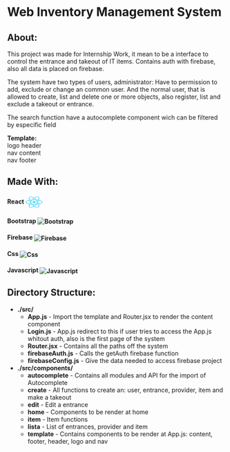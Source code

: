 <h1>Web Inventory Management System</h1>

<h2>About:</h2>
<p>This project was made for Internship Work, it mean to be a interface to control the entrance and takeout of IT items. Contains auth with firebase, also all data is placed on firebase.</p>
<p>The system have two types of users, administrator: Have to permission to add, exclude or change an common user. And the normal user, that is allowed to create, list and delete one or more objects, also register, list and exclude a takeout or entrance.</p>
<p>The search function have a autocomplete component wich can be filtered by especific field</p>
<p><b>Template: </b><br/>
logo header<br/>
nav content<br/>
nav footer
</p>
<h2>Made With:</h2>
<h4>React <img align="center" alt="React" height="30" width="40" src="https://raw.githubusercontent.com/devicons/devicon/master/icons/react/react-original.svg"></h4>
<h4>Bootstrap <img align="center" alt="Bootstrap" height="30" width="40" src="https://cdn.jsdelivr.net/gh/devicons/devicon/icons/bootstrap/bootstrap-plain.svg" /></h4>
<h4>Firebase <img align="center" alt="Firebase" height="30" width="40" src="https://cdn.jsdelivr.net/gh/devicons/devicon/icons/firebase/firebase-plain.svg" /></h4>
<h4>Css <img align="center" alt="Css" height="30" width="40" src="https://cdn.jsdelivr.net/gh/devicons/devicon/icons/css3/css3-original.svg" /></h4>
<h4>Javascript <img align="center" alt="Javascript" height="30" width="40" src="https://cdn.jsdelivr.net/gh/devicons/devicon/icons/javascript/javascript-original.svg" /></h4>
<h2>Directory Structure:</h2>
<ul>
  <li><b>./src/</b>
    <ul>
      <li><b>App.js</b> - Import the template and Router.jsx to render the content component</li>
      <li><b>Login.js</b> - App.js redirect to this if user tries to access the App.js whitout auth, also is the first page of the system</li>
      <li><b>Router.jsx</b> - Contains all the paths off the system</li>
      <li><b>firebaseAuth.js</b> - Calls the getAuth firebase function</li>
      <li><b>firebaseConfig.js</b> - Give the data needed to access firebase project</li>
    </ul>
  </li>
  <li><b>./src/components/</b>
    <ul>
      <li><b>autocomplete</b> - Contains all modules and API for the import of Autocomplete</li>
      <li><b>create</b> - All functions to create an: user, entrance, provider, item and make a takeout</li>
      <li><b>edit</b> - Edit a entrance</li>
      <li><b>home</b> - Components to be render at home</li>
      <li><b>item</b> - Item functions</li>
      <li><b>lista</b> - List of entrances, provider and item</li>
      <li><b>template</b> - Contains components to be render at App.js: content, footer, header, logo and nav</li>
    </ul>
  </li>
</ul>
